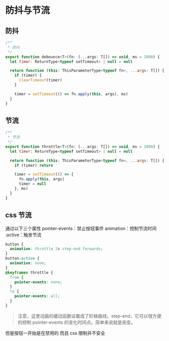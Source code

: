 # 防抖与节流

## 防抖

```js
/**
 * 防抖
 */
export function debounce<T>(fn: (...args: T[]) => void, ms = 1000) {
  let timer: ReturnType<typeof setTimeout> | null = null

  return function (this: ThisParameterType<typeof fn>, ...args: T[]) {
    if (timer) {
      clearTimeout(timer)
    }

    timer = setTimeout(() => fn.apply(this, args), ms)
  }
}
```

## 节流

```js
/**
 * 节流
 */
export function throttle<T>(fn: (...args: T[]) => void, ms = 1000) {
  let timer: ReturnType<typeof setTimeout> | null = null

  return function (this: ThisParameterType<typeof fn>, ...args: T[]) {
    if (timer) return

    timer = setTimeout(() => {
      fn.apply(this, args)
      timer = null
    }, ms)
  }
}
```

## css 节流

通过以下三个属性
pointer-events：禁止按钮事件
animation：控制节流时间
:active：触发节流

```css
button {
  animation: throttle 2s step-end forwards;
}
button:active {
  animation: none;
}
@keyframes throttle {
  from {
    pointer-events: none;
  }
  to {
    pointer-events: all;
  }
}
```

> 注意，这里动画的缓动函数设置成了阶梯曲线，step-end，它可以很方便的控制 pointer-events 的变化时间点。简单来说就是突变。

但是按钮一开始是在禁用的
而且 css 限制并不安全

```

```
